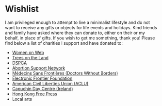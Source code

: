 # Wishlist

I am privileged enough to attempt to live a minimalist lifestyle and do not want to receive any gifts or objects for life events and holidays. Kind friends and family have asked where they can donate to, either on their or my behalf, in place of gifts. If you wish to get me something, thank you! Please find below a list of charities I support and have donated to:

* [Women on Web](https://www.womenonweb.org/en/donate)
* [Trees on the Land](https://www.treesontheland.com/donate-sponsor)
* [DSPCA](https://www.dspca.ie/donate/)
* [Abortion Support Network](https://www.asn.org.uk/donate/)
* [Médecins Sans Frontières (Doctors Without Borders)](https://www.msf.org)
* [Electronic Frontier Foundation](https://supporters.eff.org/donate/join-4)
* [American Civil Liberties Union (ACLU)](https://action.aclu.org/give/donate-to-aclu-multistep)
* [Capuchin Day Centre (Ireland)](https://www.capuchindaycentre.ie/Capuchin_Day_Centre_2013/Capuchin_Day_Centre_-_Donations.html)
* [Hong Kong Free Press](https://www.hongkongfp.com/support-hkfp/)
* Local arts
